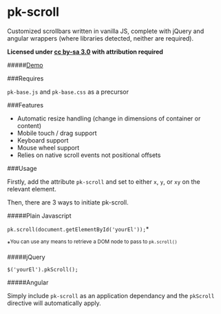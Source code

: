 
pk-scroll
========


Customized scrollbars written in vanilla JS, complete with jQuery and angular wrappers (where libraries detected, neither are required).

**Licensed under [cc by-sa 3.0](http://creativecommons.org/licenses/by-sa/3.0/) with attribution required**

#####[Demo](http://sw4.github.io/pk-scroll/)


###Requires

`pk-base.js` and `pk-base.css` as a precursor

###Features

- Automatic resize handling (change in dimensions of container or content)
- Mobile touch / drag support
- Keyboard support
- Mouse wheel support
- Relies on native scroll events not positional offsets

###Usage

Firstly, add the attribute `pk-scroll` and set to either `x`, `y`, or `xy` on the relevant element.

Then, there are 3 ways to initiate pk-scroll.


#####Plain Javascript

`pk.scroll(document.getElementById('yourEl'));`*

*<sup>You can use any means to retrieve a DOM node to pass to `pk.scroll()`</sup>

#####jQuery

`$('yourEl').pkScroll();`

#####Angular

Simply include `pk-scroll` as an application dependancy and the `pkScroll` directive will automatically apply.

